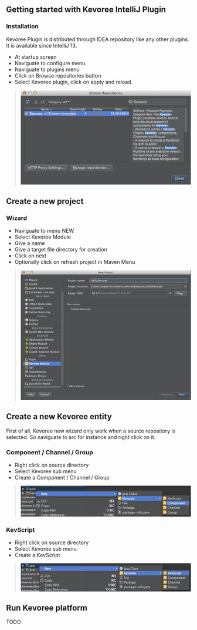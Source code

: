 Getting started with Kevoree IntelliJ Plugin 
---------------

### Installation
Kevoree Plugin is distributed through IDEA repository like any other plugins. It is available since IntelliJ 13.

* At startup screen
* Naviguate to configure menu
* Naviguate to plugins menu
* Click on Browse repositories button
* Select Kevoree plugin, click on apply and reload.

> ![AIntall](install.png)

 
Create a new project
---------------

### Wizard

* Naviguate to menu NEW
* Select Kevoree Module
* Give a name
* Give a target file directory for creation
* Click on next
* Optionally click on refresh project in Maven Menu

> ![CreateNew](CreateNew.png)


Create a new Kevoree entity
---------------

First of all, Kevoree new wizard only work when a source repository is selected. So naviguate to src for instance and right click on it.

### Component / Channel / Group

* Right click on source directory
* Select Kevoree sub menu
* Create a Component / Channel / Group

> ![CreateNew](CreateEntity.png)

### KevScript

* Right click on source directory
* Select Kevoree sub menu
* Create a KevScript

> ![CreateNew](CreateKevScript.png)

Run Kevoree platform
---------------

TODO


